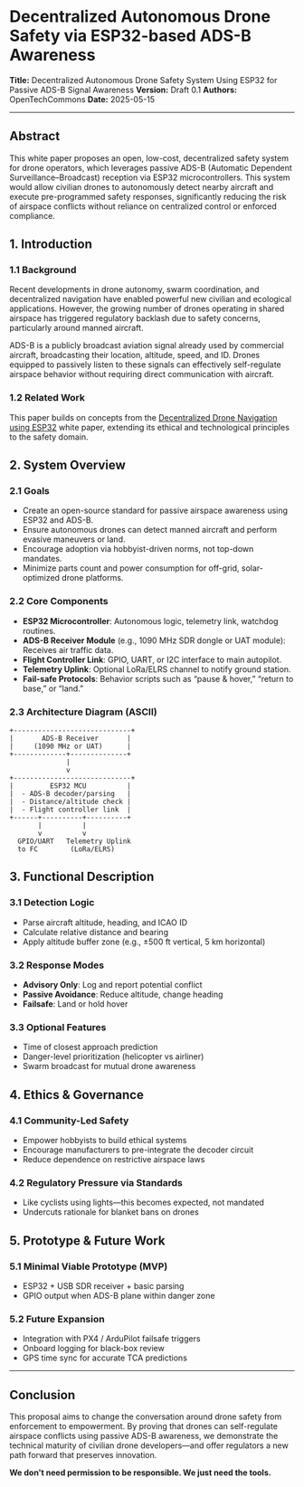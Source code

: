 # Decentralized Autonomous Drone Safety via ESP32-based ADS-B Awareness

**Title:** Decentralized Autonomous Drone Safety System Using ESP32 for Passive ADS-B Signal Awareness
**Version:** Draft 0.1
**Authors:** OpenTechCommons
**Date:** 2025-05-15

---

## Abstract

This white paper proposes an open, low-cost, decentralized safety system for drone operators, which leverages passive ADS-B (Automatic Dependent Surveillance–Broadcast) reception via ESP32 microcontrollers. This system would allow civilian drones to autonomously detect nearby aircraft and execute pre-programmed safety responses, significantly reducing the risk of airspace conflicts without reliance on centralized control or enforced compliance.

## 1. Introduction

### 1.1 Background

Recent developments in drone autonomy, swarm coordination, and decentralized navigation have enabled powerful new civilian and ecological applications. However, the growing number of drones operating in shared airspace has triggered regulatory backlash due to safety concerns, particularly around manned aircraft.

ADS-B is a publicly broadcast aviation signal already used by commercial aircraft, broadcasting their location, altitude, speed, and ID. Drones equipped to passively listen to these signals can effectively self-regulate airspace behavior without requiring direct communication with aircraft.

### 1.2 Related Work

This paper builds on concepts from the [Decentralized Drone Navigation using ESP32](https://github.com/1435thunder/OpenTechCommons/blob/main/docs/white-papers/Decentralized_Drone_Navigation_ESP32.md) white paper, extending its ethical and technological principles to the safety domain.

## 2. System Overview

### 2.1 Goals

* Create an open-source standard for passive airspace awareness using ESP32 and ADS-B.
* Ensure autonomous drones can detect manned aircraft and perform evasive maneuvers or land.
* Encourage adoption via hobbyist-driven norms, not top-down mandates.
* Minimize parts count and power consumption for off-grid, solar-optimized drone platforms.

### 2.2 Core Components

* **ESP32 Microcontroller**: Autonomous logic, telemetry link, watchdog routines.
* **ADS-B Receiver Module** (e.g., 1090 MHz SDR dongle or UAT module): Receives air traffic data.
* **Flight Controller Link**: GPIO, UART, or I2C interface to main autopilot.
* **Telemetry Uplink**: Optional LoRa/ELRS channel to notify ground station.
* **Fail-safe Protocols**: Behavior scripts such as “pause & hover,” “return to base,” or “land.”

### 2.3 Architecture Diagram (ASCII)

```
+-----------------------------+
|       ADS-B Receiver       |
|     (1090 MHz or UAT)      |
+-------------+--------------+
              |
              v
+-----------------------------+
|         ESP32 MCU          |
|  - ADS-B decoder/parsing   |
|  - Distance/altitude check |
|  - Flight controller link  |
+------+----------+----------+
       |          |
       v          v
  GPIO/UART   Telemetry Uplink
  to FC        (LoRa/ELRS)
```

## 3. Functional Description

### 3.1 Detection Logic

* Parse aircraft altitude, heading, and ICAO ID
* Calculate relative distance and bearing
* Apply altitude buffer zone (e.g., ±500 ft vertical, 5 km horizontal)

### 3.2 Response Modes

* **Advisory Only**: Log and report potential conflict
* **Passive Avoidance**: Reduce altitude, change heading
* **Failsafe**: Land or hold hover

### 3.3 Optional Features

* Time of closest approach prediction
* Danger-level prioritization (helicopter vs airliner)
* Swarm broadcast for mutual drone awareness

## 4. Ethics & Governance

### 4.1 Community-Led Safety

* Empower hobbyists to build ethical systems
* Encourage manufacturers to pre-integrate the decoder circuit
* Reduce dependence on restrictive airspace laws

### 4.2 Regulatory Pressure via Standards

* Like cyclists using lights—this becomes expected, not mandated
* Undercuts rationale for blanket bans on drones

## 5. Prototype & Future Work

### 5.1 Minimal Viable Prototype (MVP)

* ESP32 + USB SDR receiver + basic parsing
* GPIO output when ADS-B plane within danger zone

### 5.2 Future Expansion

* Integration with PX4 / ArduPilot failsafe triggers
* Onboard logging for black-box review
* GPS time sync for accurate TCA predictions

---

## Conclusion

This proposal aims to change the conversation around drone safety from enforcement to empowerment. By proving that drones can self-regulate airspace conflicts using passive ADS-B awareness, we demonstrate the technical maturity of civilian drone developers—and offer regulators a new path forward that preserves innovation.

**We don't need permission to be responsible. We just need the tools.**
